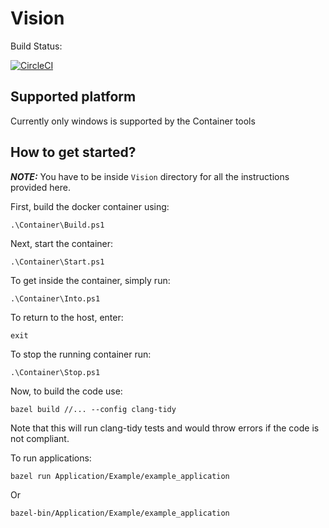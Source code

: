 # Vision
Build Status:


[![CircleCI](https://dl.circleci.com/status-badge/img/circleci/R8zai1J9naVSzP7dj9y8sZ/BeDPxP6HRJVrMaSkgKK5HV/tree/main.svg?style=shield&circle-token=b87111aef2d9b13f53dca44e0c39c3014ad591c9)](https://dl.circleci.com/status-badge/redirect/circleci/R8zai1J9naVSzP7dj9y8sZ/BeDPxP6HRJVrMaSkgKK5HV/tree/main)

## Supported platform
Currently only windows is supported by the Container tools

## How to get started?
***NOTE:*** You have to be inside `Vision` directory for all the instructions provided here.


First, build the docker container using:
```
.\Container\Build.ps1
```

Next, start the container:
```
.\Container\Start.ps1
```

To get inside the container, simply run:
```
.\Container\Into.ps1
```

To return to the host, enter:
```
exit
```

To stop the running container run:
```
.\Container\Stop.ps1
```

Now, to build the code use:
```
bazel build //... --config clang-tidy
```
Note that this will run clang-tidy tests and would throw errors if the code is not compliant.

To run applications:
```
bazel run Application/Example/example_application
```

Or
```
bazel-bin/Application/Example/example_application
```
